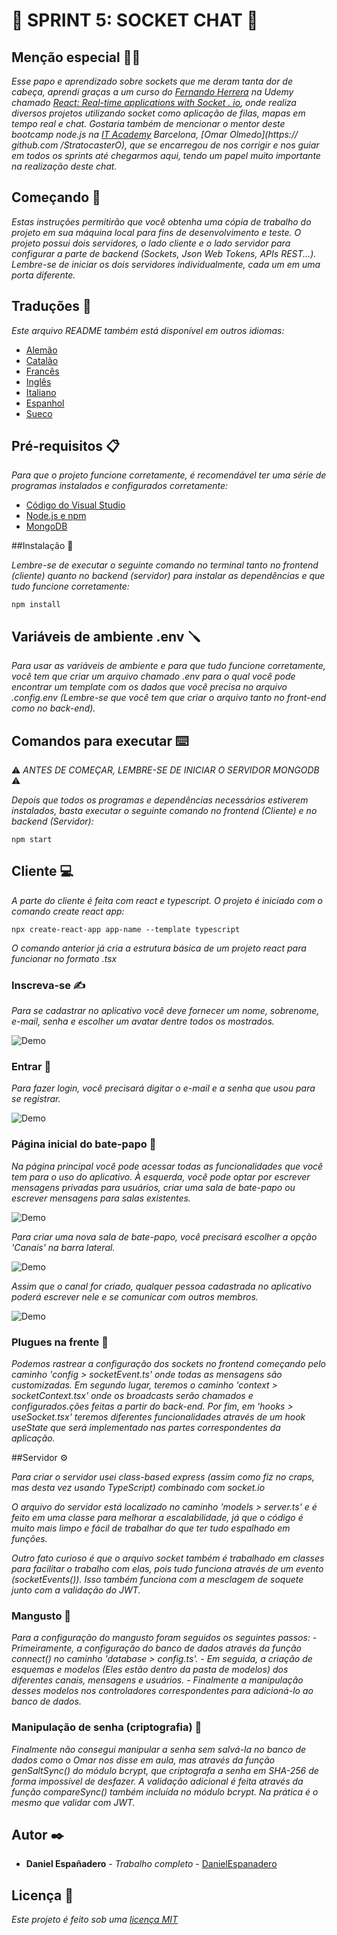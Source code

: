 # 💬 SPRINT 5: SOCKET CHAT 💬

## Menção especial 🙏🏻

_Esse papo e aprendizado sobre sockets que me deram tanta dor de cabeça, aprendi graças a um curso do [Fernando Herrera](https://github.com/Klerith) na Udemy chamado [React: Real-time applications with Socket . io](https://www.udemy.com/course/react-socket-io-fernando/), onde realiza diversos projetos utilizando socket como aplicação de filas, mapas em tempo real e chat._
_Gostaria também de mencionar o mentor deste bootcamp node.js na [IT Academy](https://www.barcelonactiva.cat/es/itacademy#mesinfo) Barcelona, ​​​​​​​[Omar Olmedo](https:// github.com /StratocasterO), que se encarregou de nos corrigir e nos guiar em todos os sprints até chegarmos aqui, tendo um papel muito importante na realização deste chat._

## Começando 🚀

_Estas instruções permitirão que você obtenha uma cópia de trabalho do projeto em sua máquina local para fins de desenvolvimento e teste._
_O projeto possui dois servidores, o lado cliente e o lado servidor para configurar a parte de backend (Sockets, Json Web Tokens, APIs REST...). Lembre-se de iniciar os dois servidores individualmente, cada um em uma porta diferente._

## Traduções 💬

_Este arquivo README também está disponível em outros idiomas:_
- [Alemão](https://github.com/DanielEspanadero/sprint-5-socket-chat/blob/main/docs/README-de.md)
- [Catalão](https://github.com/DanielEspanadero/sprint-5-socket-chat/blob/main/docs/README-cat.md)
- [Francês](https://github.com/DanielEspanadero/sprint-5-socket-chat/blob/main/docs/README-fr.md)
- [Inglês](https://github.com/DanielEspanadero/sprint-5-socket-chat/blob/main/README.md)
- [Italiano](https://github.com/DanielEspanadero/sprint-5-socket-chat/blob/main/docs/README-it.md)
- [Espanhol](https://github.com/DanielEspanadero/sprint-5-socket-chat/blob/main/docs/README-es.md)
- [Sueco](https://github.com/DanielEspanadero/sprint-5-socket-chat/blob/main/docs/README-se.md)

## Pré-requisitos 📋

_Para que o projeto funcione corretamente, é recomendável ter uma série de programas instalados e configurados corretamente:_

- [Código do Visual Studio](https://code.visualstudio.com/download)
- [Node.js e npm](https://nodejs.org/es/)
- [MongoDB](https://docs.mongodb.com/manual/installation/)

##Instalação 🔧

_Lembre-se de executar o seguinte comando no terminal tanto no frontend (cliente) quanto no backend (servidor) para instalar as dependências e que tudo funcione corretamente:_
```
npm install
```

## Variáveis ​​de ambiente .env 🪛

_Para usar as variáveis ​​de ambiente e para que tudo funcione corretamente, você tem que criar um arquivo chamado .env para o qual você pode encontrar um template com os dados que você precisa no arquivo .config.env (Lembre-se que você tem que criar o arquivo tanto no front-end como no back-end)._

## Comandos para executar ⌨️

⚠️ _ANTES DE COMEÇAR, LEMBRE-SE DE INICIAR O SERVIDOR MONGODB_ ⚠️

_Depois que todos os programas e dependências necessários estiverem instalados, basta executar o seguinte comando no frontend (Cliente) e no backend (Servidor):_
```
npm start
```

## Cliente 💻

_A parte do cliente é feita com react e typescript. O projeto é iniciado com o comando create react app:_
```
npx create-react-app app-name --template typescript
```

_O comando anterior já cria a estrutura básica de um projeto react para funcionar no formato .tsx_

### Inscreva-se ✍️

_Para se cadastrar no aplicativo você deve fornecer um nome, sobrenome, e-mail, senha e escolher um avatar dentre todos os mostrados._

![Demo](https://github.com/DanielEspanadero/sprint-5-socket-chat/blob/main/docs/5.png)

### Entrar 🚪

_Para fazer login, você precisará digitar o e-mail e a senha que usou para se registrar._

![Demo](https://github.com/DanielEspanadero/sprint-5-socket-chat/blob/main/docs/4.png)

### Página inicial do bate-papo 🏡

_Na página principal você pode acessar todas as funcionalidades que você tem para o uso do aplicativo. À esquerda, você pode optar por escrever mensagens privadas para usuários, criar uma sala de bate-papo ou escrever mensagens para salas existentes._

![Demo](https://github.com/DanielEspanadero/sprint-5-socket-chat/blob/main/docs/1.png)

_Para criar uma nova sala de bate-papo, você precisará escolher a opção 'Canais' na barra lateral._

![Demo](https://github.com/DanielEspanadero/sprint-5-socket-chat/blob/main/docs/2.png)

_Assim que o canal for criado, qualquer pessoa cadastrada no aplicativo poderá escrever nele e se comunicar com outros membros._

![Demo](https://github.com/DanielEspanadero/sprint-5-socket-chat/blob/main/docs/3.png)

### Plugues na frente 📨

_Podemos rastrear a configuração dos sockets no frontend começando pelo caminho 'config > socketEvent.ts' onde todas as mensagens são customizadas. Em segundo lugar, teremos o caminho 'context > socketContext.tsx' onde os broadcasts serão chamados e configurados.ções feitas a partir do back-end. Por fim, em 'hooks > useSocket.tsx' teremos diferentes funcionalidades através de um hook useState que será implementado nas partes correspondentes da aplicação._

##Servidor ⚙️

_Para criar o servidor usei class-based express (assim como fiz no craps, mas desta vez usando TypeScript) combinado com socket.io_

_O arquivo do servidor está localizado no caminho 'models > server.ts' e é feito em uma classe para melhorar a escalabilidade, já que o código é muito mais limpo e fácil de trabalhar do que ter tudo espalhado em funções._

_Outro fato curioso é que o arquivo socket também é trabalhado em classes para facilitar o trabalho com elas, pois tudo funciona através de um evento (socketEvents()). Isso também funciona com a mesclagem de soquete junto com a validação do JWT._

### Mangusto 📝

_Para a configuração do mangusto foram seguidos os seguintes passos:_
_- Primeiramente, a configuração do banco de dados através da função connect() no caminho 'database > config.ts'._
_- Em seguida, a criação de esquemas e modelos (Eles estão dentro da pasta de modelos) dos diferentes canais, mensagens e usuários._
_- Finalmente a manipulação desses modelos nos controladores correspondentes para adicioná-lo ao banco de dados._

### Manipulação de senha (criptografia) 🔐

_Finalmente não consegui manipular a senha sem salvá-la no banco de dados como o Omar nos disse em aula, mas através da função genSaltSync() do módulo bcrypt, que criptografa a senha em SHA-256 de forma impossível de desfazer. A validação adicional é feita através da função compareSync() também incluída no módulo bcrypt. Na prática é o mesmo que validar com JWT._

## Autor ✒️

* **Daniel Españadero** - *Trabalho completo* - [DanielEspanadero](https://github.com/DanielEspanadero)

## Licença 📄

_Este projeto é feito sob uma [licença MIT](https://github.com/DanielEspanadero/sprint-5-socket-chat/blob/main/LICENSE)_